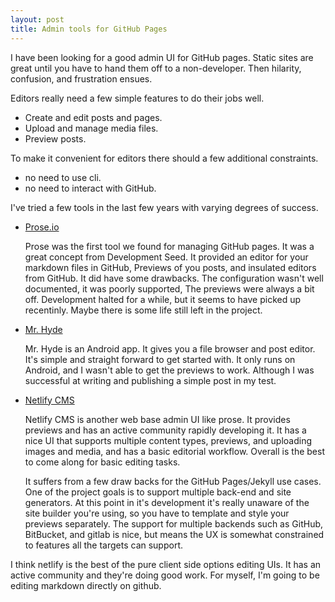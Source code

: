 ```yaml
---
layout: post
title: Admin tools for GitHub Pages
---
```


I have been looking for a good admin UI for GitHub pages. Static sites are great until you have to hand them off to a non-developer. Then hilarity, confusion, and frustration ensues.

Editors really need a few simple features to do their jobs well.

* Create and edit posts and pages.
* Upload and manage media files.
* Preview posts.

To make it convenient for editors there should a few additional constraints. 

* no need to use cli.
* no need to interact with GitHub.

<!--more-->

I've tried a few tools in the last few years with varying degrees of success.

* [Prose.io](https://github.com/prose/prose)

  Prose was the first tool we found for managing GitHub pages. It was a great concept from Development Seed. It provided an editor for your markdown files in GitHub, Previews of you posts, and insulated editors from GitHub. It did have some drawbacks. The configuration wasn't well documented, it was poorly supported, The previews were always a bit off. Development halted for a while, but it seems to have picked up recentinly. Maybe there is some life still left in the project. 

* [Mr. Hyde](https://play.google.com/store/apps/details?id=org.faudroids.mrhyde&hl=en)

  Mr. Hyde is an Android app. It gives you a file browser and post editor. It's simple and straight forward to get started with. It only runs on Android, and I wasn't able to get the previews to work. Although I was successful at writing and publishing a simple post in my test. 

* [Netlify CMS](https://www.netlifycms.org/)

  Netlify CMS is another web base admin UI like prose. It provides previews and has an active community rapidly developing it. It has a nice UI that supports multiple content types, previews, and uploading images and media, and has a basic editorial workflow. Overall is the best to come along for basic editing tasks. 

  It suffers from a few draw backs for the GitHub Pages/Jekyll use cases. One of the project goals is to support multiple back-end and site generators. At this point in it's development it's really unaware of the site builder you're using, so you have to template and style your previews separately. The support for multiple backends such as GitHub, BitBucket, and gitlab is nice, but means the UX is somewhat constrained to features all the targets can support.
  
I think netlify is the best of the pure client side options editing UIs. It has an active community and they're doing good work. For myself, I'm going to be editing markdown directly on github.

  
  

